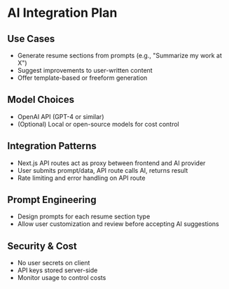 # AI Integration Plan

## Use Cases
- Generate resume sections from prompts (e.g., "Summarize my work at X")
- Suggest improvements to user-written content
- Offer template-based or freeform generation

## Model Choices
- OpenAI API (GPT-4 or similar)
- (Optional) Local or open-source models for cost control

## Integration Patterns
- Next.js API routes act as proxy between frontend and AI provider
- User submits prompt/data, API route calls AI, returns result
- Rate limiting and error handling on API route

## Prompt Engineering
- Design prompts for each resume section type
- Allow user customization and review before accepting AI suggestions

## Security & Cost
- No user secrets on client
- API keys stored server-side
- Monitor usage to control costs
